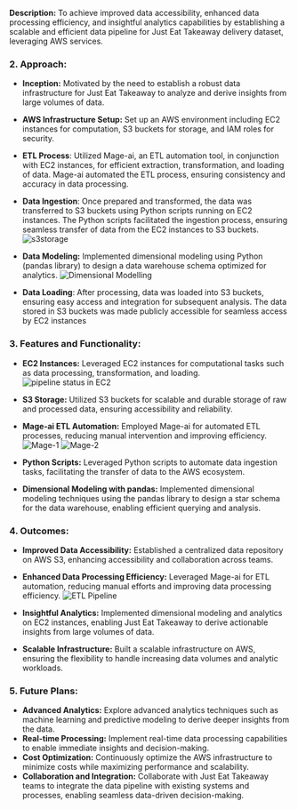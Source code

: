 **Description:** To achieve improved data accessibility, enhanced data processing efficiency, and insightful analytics capabilities by establishing a scalable and efficient data pipeline for Just Eat Takeaway delivery dataset, leveraging AWS services.

### 2. **Approach:**
   - **Inception:** Motivated by the need to establish a robust data infrastructure for Just Eat Takeaway to analyze and derive insights from large volumes of data.
   - **AWS Infrastructure Setup:** Set up an AWS environment including EC2 instances for computation, S3 buckets for storage, and IAM roles for security.
   - **ETL Process**: Utilized Mage-ai, an ETL automation tool, in conjunction with EC2 instances, for efficient extraction, transformation, and loading of data. Mage-ai automated the ETL process, ensuring consistency and accuracy in data processing.
   - **Data Ingestion**: Once prepared and transformed, the data was transferred to S3 buckets using Python scripts running on EC2 instances. The Python scripts facilitated the ingestion process, ensuring seamless     transfer of data from the EC2 instances to S3 buckets.
     ![s3storage](https://github.com/Ashvakg/Justeats_DataEngineering/assets/83398283/1ef2b6dc-5b12-4e82-8f6c-cd2dd315deaf)
     
   - **Data Modeling:** Implemented dimensional modeling using Python (pandas library) to design a data warehouse schema optimized for analytics.
     ![Dimensional Modelling](https://github.com/Ashvakg/Justeats_DataEngineering/assets/83398283/92528843-d3b5-4987-a6c4-0c9da508a98f)
     
   - **Data Loading**: After processing, data was loaded into S3 buckets, ensuring easy access and integration for subsequent analysis. The data stored in S3 buckets was made publicly accessible for seamless access by EC2 instances

### 3. **Features and Functionality:**
   - **EC2 Instances:** Leveraged EC2 instances for computational tasks such as data processing, transformation, and loading.
     ![pipeline status in EC2](https://github.com/Ashvakg/Justeats_DataEngineering/assets/83398283/da293885-85c2-417e-a39e-7c79b6064f6a)
     
   - **S3 Storage:** Utilized S3 buckets for scalable and durable storage of raw and processed data, ensuring accessibility and reliability.
   - **Mage-ai ETL Automation:** Employed Mage-ai for automated ETL processes, reducing manual intervention and improving efficiency.
     ![Mage-1](https://github.com/Ashvakg/Justeats_DataEngineering/assets/83398283/518e5f2d-f631-41e6-8863-6e66f6f39fe8)
     ![Mage-2](https://github.com/Ashvakg/Justeats_DataEngineering/assets/83398283/f1b3bbc0-dcd0-44b9-8d0e-c88a7da2d098)
     
   - **Python Scripts:** Leveraged Python scripts to automate data ingestion tasks, facilitating the transfer of data to the AWS ecosystem.
   - **Dimensional Modeling with pandas:** Implemented dimensional modeling techniques using the pandas library to design a star schema for the data warehouse, enabling efficient querying and analysis.

### 4. **Outcomes:**
   - **Improved Data Accessibility:** Established a centralized data repository on AWS S3, enhancing accessibility and collaboration across teams.
   - **Enhanced Data Processing Efficiency:** Leveraged Mage-ai for ETL automation, reducing manual efforts and improving data processing efficiency.
     ![ETL Pipeline](https://github.com/Ashvakg/Justeats_DataEngineering/assets/83398283/951dd1ce-d01c-4001-9af6-5adc401a6533)
     
   - **Insightful Analytics:** Implemented dimensional modeling and analytics on EC2 instances, enabling Just Eat Takeaway to derive actionable insights from large volumes of data.
   - **Scalable Infrastructure:** Built a scalable infrastructure on AWS, ensuring the flexibility to handle increasing data volumes and analytic workloads.

### 5. **Future Plans:**
   - **Advanced Analytics:** Explore advanced analytics techniques such as machine learning and predictive modeling to derive deeper insights from the data.
   - **Real-time Processing:** Implement real-time data processing capabilities to enable immediate insights and decision-making.
   - **Cost Optimization:** Continuously optimize the AWS infrastructure to minimize costs while maximizing performance and scalability.
   - **Collaboration and Integration:** Collaborate with Just Eat Takeaway teams to integrate the data pipeline with existing systems and processes, enabling seamless data-driven decision-making.
